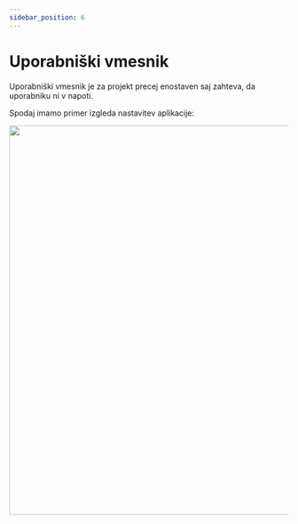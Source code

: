 ```yaml
---
sidebar_position: 6
---
```


# Uporabniški vmesnik

Uporabniški vmesnik je za projekt precej enostaven saj zahteva, da uporabniku ni v napoti.

Spodaj imamo primer izgleda nastavitev aplikacije:

<img src="https://i.imgur.com/Mx5FnZh.jpeg" width="700px"   />
